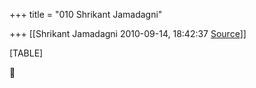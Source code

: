 +++
title = "010 Shrikant Jamadagni"

+++
[[Shrikant Jamadagni	2010-09-14, 18:42:37 [Source](https://groups.google.com/g/bvparishat/c/wx_nHBLgq6o)]]



[TABLE]



